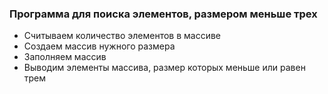 ### Программа для поиска элементов, размером меньше трех
* Считываем количество элементов в массиве
* Создаем массив нужного размера
* Заполняем массив
* Выводим элементы массива, размер которых меньше или равен трем
